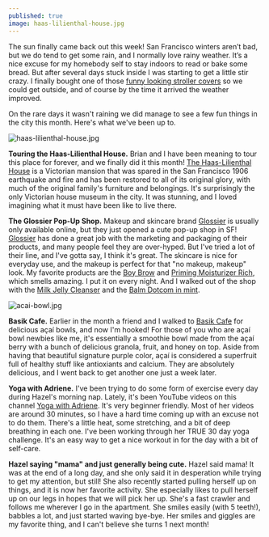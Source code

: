 ```yaml
---
published: true
image: haas-lilienthal-house.jpg
---
```

The sun finally came back out this week! San Francisco winters aren’t bad, but we do tend to get some rain, and  I normally love rainy weather. It’s a nice excuse for my homebody self to stay indoors to read or bake some bread. But after several days stuck inside I was starting to get a little stir crazy. I finally bought one of those [funny looking stroller covers](https://www.amazon.com/gp/product/B003N64Z7W/ref=as_li_tl?ie=UTF8&camp=1789&creative=9325&creativeASIN=B003N64Z7W&linkCode=as2&tag=redletterda04-20&linkId=71d721691058dd47edc95c5eaa58407c) so we could get outside, and of course by the time it arrived the weather improved. 

On the rare days it wasn't raining we did manage to see a few fun things in the city this month. Here's what we've been up to. 

![haas-lilienthal-house.jpg]({{site.baseurl}}/img/haas-lilienthal-house.jpg)

**Touring the Haas-Lilienthal House.**
Brian and I have been meaning to tour this place for forever, and we finally did it this month! [The Haas-Lilienthal House](https://www.haas-lilienthalhouse.org) is a Victorian mansion that was spared in the San Francisco 1906 earthquake and fire and has been restored to all of its original glory, with much of the original family's furniture and belongings. It's surprisingly the only Victorian house museum in the city. It was stunning, and I loved imagining what it must have been like to live there. 

**The Glossier Pop-Up Shop.**
Makeup and skincare brand [Glossier](http://bff.glossier.com/) is usually only available online, but they just opened a cute pop-up shop in SF! [Glossier](http://bff.glossier.com/) has done a great job with the marketing and packaging of their products, and many people feel they are over-hyped. But I've tried a lot of their line, and I've gotta say, I think it's great. The skincare is nice for everyday use, and the makeup is perfect for that "no makeup, makeup" look. My favorite products are the [Boy Brow](https://www.glossier.com/products/boy-brow) and [Priming Moisturizer Rich](https://www.glossier.com/products/priming-moisturizer-rich), which smells amazing. I put it on every night. And I walked out of the shop with the [Milk Jelly Cleanser](https://www.glossier.com/products/milky-jelly-cleanser) and the [Balm Dotcom in mint](https://www.glossier.com/products/balm-dotcom).

![acai-bowl.jpg]({{site.baseurl}}/img/acai-bowl.jpg)

**Basik Cafe.**
Earlier in the month a friend and I walked to [Basik Cafe](https://www.yelp.com/biz/basik-cafe-san-francisco) for delicious açaí bowls, and now I'm hooked! For those of you who are açaí bowl newbies like me, it's essentially a smoothie bowl made from the açaí berry with a bunch of delicious granola, fruit, and honey on top. Aside from having that beautiful signature purple color, açaí is considered a superfruit full of healthy stuff like antioxiants and calcium. They are absolutely delicious, and I went back to get another one just a week later. 

**Yoga with Adriene.**
I've been trying to do some form of exercise every day during Hazel's morning nap.  Lately, it's been YouTube videos on this channel [Yoga with Adriene](https://www.youtube.com/user/yogawithadriene/). It's very beginner friendly. Most of her videos are around 30 minutes, so I have a hard time coming up with an excuse not to do them. There's a little heat, some stretching, and a bit of deep breathing in each one. I've been working through her TRUE 30 day yoga challenge. It's an easy way to get a nice workout in for the day with a bit of self-care. 

**Hazel saying "mama" and just generally being cute.** 
Hazel said mama! It was at the end of a long day, and she only said it in desperation while trying to get my attention, but still! She also recently started pulling herself up on things, and it is now her favorite activity. She especially likes to pull herself up on our legs in hopes that we will pick her up. She's a fast crawler and follows me wherever I go in the apartment. She smiles easily (with 5 teeth!), babbles a lot, and just started waving bye-bye. Her smiles and giggles are my favorite thing, and I can't believe she turns 1 next month!
